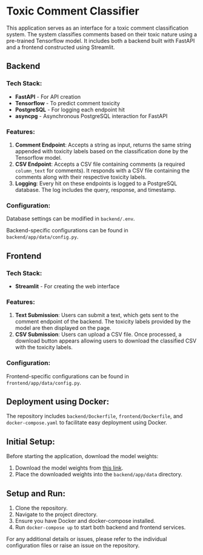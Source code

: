 # Toxic Comment Classifier

This application serves as an interface for a toxic comment classification system. The system classifies comments based on their toxic nature using a pre-trained Tensorflow model. It includes both a backend built with FastAPI and a frontend constructed using Streamlit.

## Backend

### Tech Stack:

- **FastAPI** - For API creation
- **Tensorflow** - To predict comment toxicity
- **PostgreSQL** - For logging each endpoint hit
- **asyncpg** - Asynchronous PostgreSQL interaction for FastAPI

### Features:

1. **Comment Endpoint**: Accepts a string as input, returns the same string appended with toxicity labels based on the classification done by the Tensorflow model.
2. **CSV Endpoint**: Accepts a CSV file containing comments (a required `column_text` for comments). It responds with a CSV file containing the comments along with their respective toxicity labels.
3. **Logging**: Every hit on these endpoints is logged to a PostgreSQL database. The log includes the query, response, and timestamp.

### Configuration:

Database settings can be modified in `backend/.env`.

Backend-specific configurations can be found in `backend/app/data/config.py`.

## Frontend

### Tech Stack:

- **Streamlit** - For creating the web interface

### Features:

1. **Text Submission**: Users can submit a text, which gets sent to the comment endpoint of the backend. The toxicity labels provided by the model are then displayed on the page.
2. **CSV Submission**: Users can upload a CSV file. Once processed, a download button appears allowing users to download the classified CSV with the toxicity labels.

### Configuration:

Frontend-specific configurations can be found in `frontend/app/data/config.py`.

## Deployment using Docker:

The repository includes `backend/Dockerfile`, `frontend/Dockerfile`, and `docker-compose.yaml` to facilitate easy deployment using Docker.

## **Initial Setup**:

Before starting the application, download the model weights:

1. Download the model weights from [this link](https://drive.google.com/file/d/1IAwkmnuXiuBLUYnQn7t613Mi6LcZDO-n/view?usp=drive_link).
2. Place the downloaded weights into the `backend/app/data` directory.


## Setup and Run:

1. Clone the repository.
2. Navigate to the project directory.
3. Ensure you have Docker and docker-compose installed.
4. Run `docker-compose up` to start both backend and frontend services.

For any additional details or issues, please refer to the individual configuration files or raise an issue on the repository.
